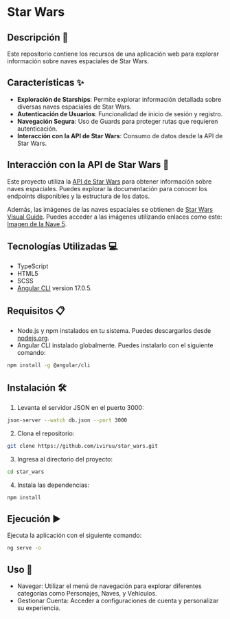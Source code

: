 # Star Wars

## Descripción 📄

Este repositorio contiene los recursos de una aplicación web para explorar información sobre naves espaciales de Star Wars.



## Características ✨

- **Exploración de Starships**: Permite explorar información detallada sobre diversas naves espaciales de Star Wars.
- **Autenticación de Usuarios**: Funcionalidad de inicio de sesión y registro.
- **Navegación Segura**: Uso de Guards para proteger rutas que requieren autenticación.
- **Interacción con la API de Star Wars**: Consumo de datos desde la API de Star Wars.

## Interacción con la API de Star Wars 🌌

Este proyecto utiliza la [API de Star Wars](https://swapi.dev/documentation) para obtener información sobre naves espaciales. Puedes explorar la documentación para conocer los endpoints disponibles y la estructura de los datos.

Además, las imágenes de las naves espaciales se obtienen de [Star Wars Visual Guide](https://starwars-visualguide.com/assets/img/starships/). Puedes acceder a las imágenes utilizando enlaces como este: [Imagen de la Nave 5](https://starwars-visualguide.com/assets/img/starships/5.jpg).



## Tecnologías Utilizadas 💻

- TypeScript
- HTML5
- SCSS 
- [Angular CLI](https://github.com/angular/angular-cli) version 17.0.5.

## Requisitos 📋

- Node.js y npm instalados en tu sistema. Puedes descargarlos desde [nodejs.org](https://nodejs.org/).
- Angular CLI instalado globalmente. Puedes instalarlo con el siguiente comando:

```bash
npm install -g @angular/cli
```

## Instalación 🛠️
1. Levanta el servidor JSON en el puerto 3000:

```bash
json-server --watch db.json --port 3000
```

2. Clona el repositorio:
```bash
git clone https://github.com/iviruu/star_wars.git
```

3. Ingresa al directorio del proyecto:
```bash
cd star_wars
```

4. Instala las dependencias:
```bash
npm install
```


## Ejecución ▶️
Ejecuta la aplicación con el siguiente comando:
```bash
ng serve -o
```


## Uso 🚀

- Navegar: Utilizar el menú de navegación para explorar diferentes categorías como Personajes, Naves, y Vehículos.
- Gestionar Cuenta: Acceder a configuraciones de cuenta y personalizar su experiencia.







